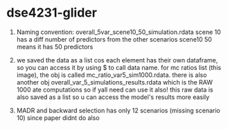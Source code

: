# dse4231-glider

1) Naming convention: overall_5var_scene10_50_simulation.rdata
scene 10 has a diff number of predictors from the other scenarios
scene10 50 means it has 50 predictors

2) we saved the data as a list cos each element has their own dataframe, so you can access it by using $ to call data name. for mc ratios list (this image), the obj is called mc_ratio_var5_sim1000.rdata. there is also another obj overall_var_5_simulations_results.rdata which is the RAW 1000 ate computations so if yall need can use it also! this raw data is also saved as a list so u can access the model's results more easily

3) MADR and backward selection has only 12 scenarios (missing scenario 10) since paper didnt do also